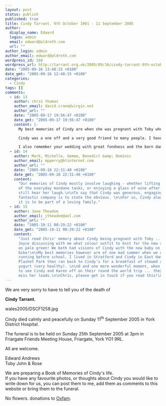 ```yaml
---
layout: post
status: publish
published: true
title: Cindy Tarrant. 9th October 1961 - 11 September 2005
author:
  display_name: Edward
  login: admin
  email: edward@aldreth.com
  url: ""
author_login: admin
author_email: edward@aldreth.com
wordpress_id: 168
wordpress_url: http://tarrant.org.uk/2005/09/16/cindy-tarrant-9th-october-1961-11th-september-2005/
date: "2005-09-16 13:48:15 +0100"
date_gmt: "2005-09-16 12:48:15 +0100"
categories:
  - Cindy
tags: []
comments:
  - id: 13
    author: chris thomas
    author_email: david.crane@virgin.net
    author_url: ""
    date: "2005-09-17 19:56:47 +0100"
    date_gmt: "2005-09-17 19:56:47 +0100"
    content: |-
      My best memories of Cindy are when she was pregnant with Toby when you came back to London - she was so excited and we used to get the baby book out every week to see how big he would be etc!!

      Cindy was a one off and a very good friend to many people. I have rarely met such a positive lovely person.

      I also remember your wedding with great fondness and the barn dance afterwards - great fun. Will try to find some Old Sarah Bonnell School photos to send.
  - id: 14
    author: Mark, Michelle, Gemma, Benedict &amp; Dominic
    author_email: mpperry@btinternet.com
    author_url: ""
    date: "2005-09-18 22:31:40 +0100"
    date_gmt: "2005-09-18 22:31:40 +0100"
    content:
      "Our memories of Cindy mostly involve laughing - whether lifting the mood
      of the everyday mundane tasks, or enjoying a glass of wine after a meal, we can
      still hear her laugh.\n\nTo say that Cindy was generous, engaging, funny and simply
      fantastic company is to state the obvious. \n\nFor us, Cindy always embodied what
      it is to be part of a loving family."
  - id: 15
    author: Jane Theadom
    author_email: jtheadom@aol.com
    author_url: ""
    date: "2005-10-11 00:29:22 +0100"
    date_gmt: "2005-10-11 00:29:22 +0100"
    content:
      "Just read Chris' memory about Cindy being pregnant with Toby ... I remember
      Joyce discussing with me what colour outfit to knit for the new arrival. She decided
      on pale green! We both had visions of Cindy with the new baby on the back of her
      bike!\n\nMy best memories however are of one mad summer when we decided to go
      running before school. I lived in Stratford and Cindy in East Ham. We met up in
      Plashet Park then ran back to Cindy's for a breakfast of stewed apple and natural
      yogurt (very healthy). \n\nO and one more wonderful moment, when I went to Heathrow
      to see Cindy and Karen off on their round the world trip ... they flew aeroflot.\n\nI
      miss her loads.\n\nChris, please get in touch if you read this!\n\n\nLove Jane\nxxxxxx\n\n"
---
```


We are very sorry to have to tell you of the death of

**Cindy Tarrant.**

<wpg2>wales2005/DSCF1258.jpg</wpg2>

Cindy died calmly and peacefully on Sunday 11<sup>th</sup> September
2005 in York District Hospital.

The funeral is to be held on Sunday 25th September 2005 at 3pm in
Friargate Friends Meeting House, Friargate, York YO1 9RL.

All are welcome.

Edward Andrews  
 Toby John & Rose

We are preparing a Book of Memories of Cindy\'s life.  
 If you have any favourite photos, or thoughts about Cindy you would
like to write down for us, you can post them to me, add them as comments
to this website or bring them to the funeral.

No flowers. donations to [Oxfam][1].



[1]: https://www.oxfam.org.uk/
